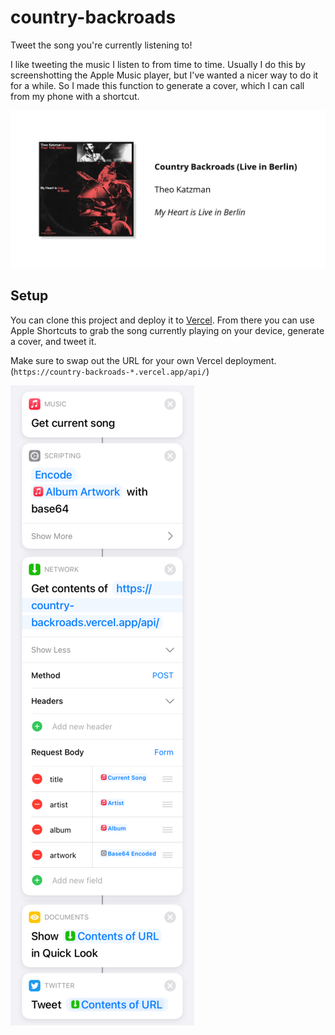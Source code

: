 # country-backroads

Tweet the song you're currently listening to!

I like tweeting the music I listen to from time to time. Usually I do this by screenshotting the Apple Music player, but I've wanted a nicer way to do it for a while. So I made this function to generate a cover, which I can call from my phone with a shortcut.

![](./screenshot.png)

## Setup

You can clone this project and deploy it to [Vercel](https://vercel.com/). From there you can use Apple Shortcuts to grab the song currently playing on your device, generate a cover, and tweet it.

Make sure to swap out the URL for your own Vercel deployment. (`https://country-backroads-*.vercel.app/api/`)

![](./shortcut.png)
